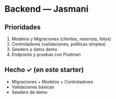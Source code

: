 # Backend — Jasmani

## Prioridades
1. Modelos y Migraciones (clientes, reservas, fotos)
2. Controladores (validaciones, políticas simples)
3. Seeders y datos demo
4. Endpoints y pruebas con Postman

## Hecho ✓ (en este starter)
- Migraciones + Modelos + Controladores
- Validaciones básicas
- Seeders de demo
